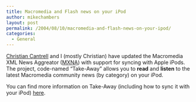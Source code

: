 ```yaml
---
title: Macromedia and Flash news on your iPod
author: mikechambers
layout: post
permalink: /2004/08/10/macromedia-and-flash-news-on-your-ipod/
categories:
  - General
---
```



[Christian Cantrell][1] and I (mostly Christian) have updated the Macromedia XML News Aggreator ([MXNA][2]) with support for syncing with Apple iPods. The project, code-named &#8220;Take-Away&#8221; allows you to **read** and **listen** to the latest Macromedia community news (by category) on your iPod.

You can find more information on Take-Away (including how to sync it with your iPod) [here][3].

 [1]: /cantrell/
 [2]: /mxna/
 [3]: /mxna/takeaway/